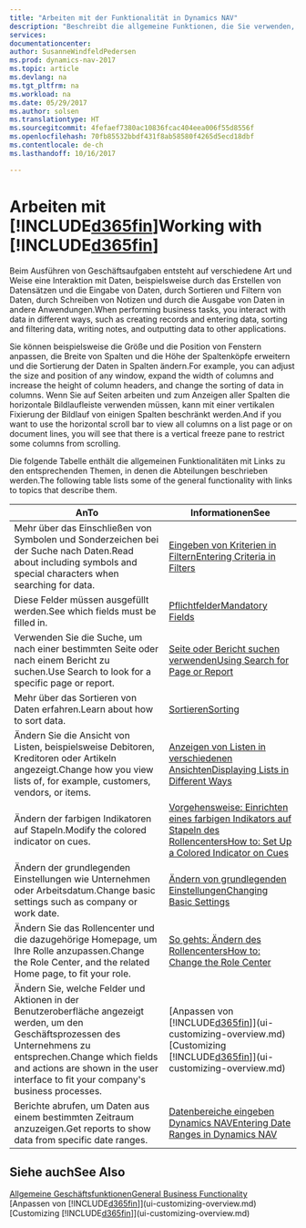 ```yaml
---
title: "Arbeiten mit der Funktionalität in Dynamics NAV"
description: "Beschreibt die allgemeine Funktionen, die Sie verwenden, um die Daten in Dynamics NAV für Aktivitäten zu nutzen, wie Eingabe von Werten, Sortieren von Daten und Ändern von Ansichten auszuführen."
services: 
documentationcenter: 
author: SusanneWindfeldPedersen
ms.prod: dynamics-nav-2017
ms.topic: article
ms.devlang: na
ms.tgt_pltfrm: na
ms.workload: na
ms.date: 05/29/2017
ms.author: solsen
ms.translationtype: HT
ms.sourcegitcommit: 4fefaef7380ac10836fcac404eea006f55d8556f
ms.openlocfilehash: 70fb85532bbdf431f8ab58580f4265d5ecd18dbf
ms.contentlocale: de-ch
ms.lasthandoff: 10/16/2017

---
```

# <a name="working-with-included365finincludesd365finlongmdmd"></a><span data-ttu-id="fb45d-103">Arbeiten mit [!INCLUDE[d365fin](includes/d365fin_long_md.md)]</span><span class="sxs-lookup"><span data-stu-id="fb45d-103">Working with [!INCLUDE[d365fin](includes/d365fin_long_md.md)]</span></span>
<span data-ttu-id="fb45d-104">Beim Ausführen von Geschäftsaufgaben entsteht auf verschiedene Art und Weise eine Interaktion mit Daten, beispielsweise durch das Erstellen von Datensätzen und die Eingabe von Daten, durch Sortieren und Filtern von Daten, durch Schreiben von Notizen und durch die Ausgabe von Daten in andere Anwendungen.</span><span class="sxs-lookup"><span data-stu-id="fb45d-104">When performing business tasks, you interact with data in different ways, such as creating records and entering data, sorting and filtering data, writing notes, and outputting data to other applications.</span></span>

<span data-ttu-id="fb45d-105">Sie können beispielsweise die Größe und die Position von Fenstern anpassen, die Breite von Spalten und die Höhe der Spaltenköpfe erweitern und die Sortierung der Daten in Spalten ändern.</span><span class="sxs-lookup"><span data-stu-id="fb45d-105">For example, you can adjust the size and position of any window, expand the width of columns and increase the height of column headers, and change the sorting of data in columns.</span></span> <span data-ttu-id="fb45d-106">Wenn Sie auf Seiten arbeiten und zum Anzeigen aller Spalten die horizontale Bildlaufleiste verwenden müssen, kann mit einer vertikalen Fixierung der Bildlauf von einigen Spalten beschränkt werden.</span><span class="sxs-lookup"><span data-stu-id="fb45d-106">And if you want to use the horizontal scroll bar to view all columns on a list page or on document lines, you will see that there is a vertical freeze pane to restrict some columns from scrolling.</span></span>

<span data-ttu-id="fb45d-107">Die folgende Tabelle enthält die allgemeinen Funktionalitäten mit Links zu den entsprechenden Themen, in denen die Abteilungen beschrieben werden.</span><span class="sxs-lookup"><span data-stu-id="fb45d-107">The following table lists some of the general functionality with links to topics that describe them.</span></span>

| <span data-ttu-id="fb45d-108">An</span><span class="sxs-lookup"><span data-stu-id="fb45d-108">To</span></span> | <span data-ttu-id="fb45d-109">Informationen</span><span class="sxs-lookup"><span data-stu-id="fb45d-109">See</span></span> |
| --- | --- |
| <span data-ttu-id="fb45d-110">Mehr über das Einschließen von Symbolen und Sonderzeichen bei der Suche nach Daten.</span><span class="sxs-lookup"><span data-stu-id="fb45d-110">Read about including symbols and special characters when searching for data.</span></span> |[<span data-ttu-id="fb45d-111">Eingeben von Kriterien in Filtern</span><span class="sxs-lookup"><span data-stu-id="fb45d-111">Entering Criteria in Filters</span></span>](ui-enter-criteria-filters.md) |
| <span data-ttu-id="fb45d-112">Diese Felder müssen ausgefüllt werden.</span><span class="sxs-lookup"><span data-stu-id="fb45d-112">See which fields must be filled in.</span></span> |[<span data-ttu-id="fb45d-113">Pflichtfelder</span><span class="sxs-lookup"><span data-stu-id="fb45d-113">Mandatory Fields</span></span>](ui-mandatory-fields.md) |
| <span data-ttu-id="fb45d-114">Verwenden Sie die Suche, um nach einer bestimmten Seite oder nach einem Bericht zu suchen.</span><span class="sxs-lookup"><span data-stu-id="fb45d-114">Use Search to look for a specific page or report.</span></span> |[<span data-ttu-id="fb45d-115">Seite oder Bericht suchen verwenden</span><span class="sxs-lookup"><span data-stu-id="fb45d-115">Using Search for Page or Report</span></span>](ui-search.md) |
| <span data-ttu-id="fb45d-116">Mehr über das Sortieren von Daten erfahren.</span><span class="sxs-lookup"><span data-stu-id="fb45d-116">Learn about how to sort data.</span></span> |[<span data-ttu-id="fb45d-117">Sortieren</span><span class="sxs-lookup"><span data-stu-id="fb45d-117">Sorting</span></span>](ui-sorting.md) |
| <span data-ttu-id="fb45d-118">Ändern Sie die Ansicht von Listen, beispielsweise Debitoren, Kreditoren oder Artikeln angezeigt.</span><span class="sxs-lookup"><span data-stu-id="fb45d-118">Change how you view lists of, for example, customers, vendors, or items.</span></span> |[<span data-ttu-id="fb45d-119">Anzeigen von Listen in verschiedenen Ansichten</span><span class="sxs-lookup"><span data-stu-id="fb45d-119">Displaying Lists in Different Ways</span></span>](across-display-lists-different-views.md) |
| <span data-ttu-id="fb45d-120">Ändern der farbigen Indikatoren auf Stapeln.</span><span class="sxs-lookup"><span data-stu-id="fb45d-120">Modify the colored indicator on cues.</span></span> |[<span data-ttu-id="fb45d-121">Vorgehensweise: Einrichten eines farbigen Indikators auf Stapeln des Rollencenters</span><span class="sxs-lookup"><span data-stu-id="fb45d-121">How to: Set Up a Colored Indicator on Cues</span></span>](ui-how-setup-colored-indicator-cues.md) |
| <span data-ttu-id="fb45d-122">Ändern der grundlegenden Einstellungen wie Unternehmen oder Arbeitsdatum.</span><span class="sxs-lookup"><span data-stu-id="fb45d-122">Change basic settings such as company or work date.</span></span> |[<span data-ttu-id="fb45d-123">Ändern von grundlegenden Einstellungen</span><span class="sxs-lookup"><span data-stu-id="fb45d-123">Changing Basic Settings</span></span>](ui-change-basic-settings.md) |
| <span data-ttu-id="fb45d-124">Ändern Sie das Rollencenter und die dazugehörige Homepage, um Ihre Rolle anzupassen.</span><span class="sxs-lookup"><span data-stu-id="fb45d-124">Change the Role Center, and the related Home page, to fit your role.</span></span> |[<span data-ttu-id="fb45d-125">So gehts: Ändern des Rollencenters</span><span class="sxs-lookup"><span data-stu-id="fb45d-125">How to: Change the Role Center</span></span>](change-role.md) |
| <span data-ttu-id="fb45d-126">Ändern Sie, welche Felder und Aktionen in der Benutzeroberfläche angezeigt werden, um den Geschäftsprozessen des Unternehmens zu entsprechen.</span><span class="sxs-lookup"><span data-stu-id="fb45d-126">Change which fields and actions are shown in the user interface to fit your company's business processes.</span></span> |<span data-ttu-id="fb45d-127">[Anpassen von [!INCLUDE[d365fin](includes/d365fin_md.md)]](ui-customizing-overview.md)</span><span class="sxs-lookup"><span data-stu-id="fb45d-127">[Customizing [!INCLUDE[d365fin](includes/d365fin_md.md)]](ui-customizing-overview.md)</span></span> |
| <span data-ttu-id="fb45d-128">Berichte abrufen, um Daten aus einem bestimmten Zeitraum anzuzeigen.</span><span class="sxs-lookup"><span data-stu-id="fb45d-128">Get reports to show data from specific date ranges.</span></span> |[<span data-ttu-id="fb45d-129">Datenbereiche eingeben Dynamics NAV</span><span class="sxs-lookup"><span data-stu-id="fb45d-129">Entering Date Ranges in Dynamics NAV</span></span>](ui-enter-date-ranges.md) |

## <a name="see-also"></a><span data-ttu-id="fb45d-130">Siehe auch</span><span class="sxs-lookup"><span data-stu-id="fb45d-130">See Also</span></span>
[<span data-ttu-id="fb45d-131">Allgemeine Geschäftsfunktionen</span><span class="sxs-lookup"><span data-stu-id="fb45d-131">General Business Functionality</span></span>](ui-across-business-areas.md)  
<span data-ttu-id="fb45d-132">[Anpassen von [!INCLUDE[d365fin](includes/d365fin_md.md)]](ui-customizing-overview.md)</span><span class="sxs-lookup"><span data-stu-id="fb45d-132">[Customizing [!INCLUDE[d365fin](includes/d365fin_md.md)]](ui-customizing-overview.md)</span></span>  

## 

